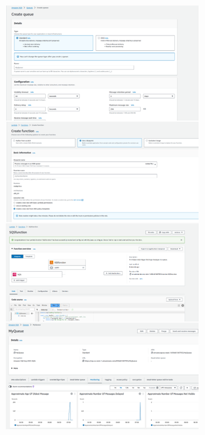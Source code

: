 ![Alt text](SQScreation.png)
![Lambda Creation](image-1.png)
![SQS Lambda created succs](image.png)
![Click on Monitoring to see messages](image-2.png)